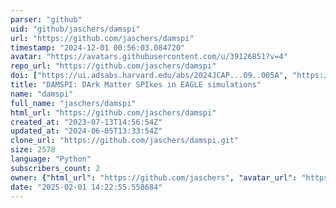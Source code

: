 ```yaml
---
parser: "github"
uid: "github/jaschers/damspi"
url: "https://github.com/jaschers/damspi"
timestamp: "2024-12-01 00:56:03.084720"
avatar: "https://avatars.githubusercontent.com/u/39126851?v=4"
repo_url: "https://github.com/jaschers/damspi"
doi: ["https://ui.adsabs.harvard.edu/abs/2024JCAP...09..005A", "https://ui.adsabs.harvard.edu/abs/2024ascl.soft11025A/abstract"]
title: "DAMSPI: DArk Matter SPIkes in EAGLE simulations"
name: "damspi"
full_name: "jaschers/damspi"
html_url: "https://github.com/jaschers/damspi"
created_at: "2023-07-13T14:56:54Z"
updated_at: "2024-06-05T13:33:54Z"
clone_url: "https://github.com/jaschers/damspi.git"
size: 2578
language: "Python"
subscribers_count: 2
owner: {"html_url": "https://github.com/jaschers", "avatar_url": "https://avatars.githubusercontent.com/u/39126851?v=4", "login": "jaschers", "type": "User"}
date: "2025-02-01 14:22:55.558684"
---
```

